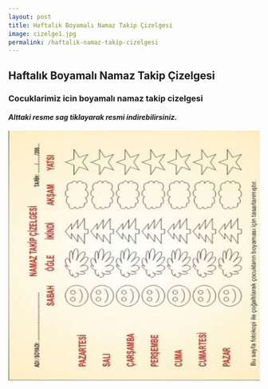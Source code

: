 ```yaml
---
layout: post
title: Haftalık Boyamalı Namaz Takip Çizelgesi
image: cizelge1.jpg
permalink: /haftalik-namaz-takip-cizelgesi
---
```



## Haftalık Boyamalı Namaz Takip Çizelgesi

### Cocuklarimiz icin boyamalı namaz takip cizelgesi


#### *Alttaki resme sag tiklayarak resmi indirebilirsiniz.*



<img src="/images/cizelge1.jpg" alt="namaz-cizelgesi" title="namaz-cizelgesi" style="width:700px;height:500px;"/>